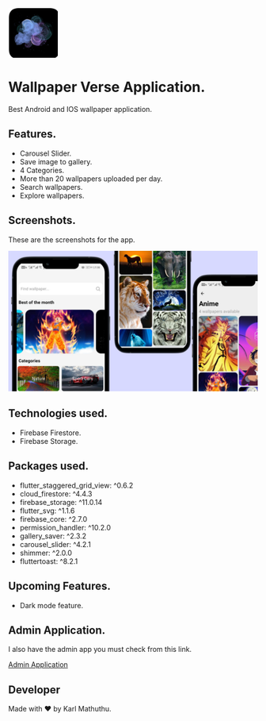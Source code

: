 <img src = 'assets/app_icon/app_icon.png' height = '100'>

# Wallpaper Verse Application.

Best Android and IOS wallpaper application.

## Features.

- Carousel Slider.
- Save image to gallery.
- 4 Categories.
- More than 20 wallpapers uploaded per day.
- Search wallpapers.
- Explore wallpapers.

## Screenshots.

These are the screenshots for the app.

<img src='screenshots/screenshot1.jpg'>

## Technologies used.

- Firebase Firestore.
- Firebase Storage.

## Packages used.

- flutter_staggered_grid_view: ^0.6.2
- cloud_firestore: ^4.4.3
- firebase_storage: ^11.0.14
- flutter_svg: ^1.1.6
- firebase_core: ^2.7.0
- permission_handler: ^10.2.0
- gallery_saver: ^2.3.2
- carousel_slider: ^4.2.1
- shimmer: ^2.0.0
- fluttertoast: ^8.2.1

## Upcoming Features.

- Dark mode feature.

## Admin Application.

I also have the admin app you must check from this link.

[Admin Application](https://github.com/KarlMathuthu/Wallpaper-verse-admin.git)

## Developer

Made with ❤ by Karl Mathuthu.
